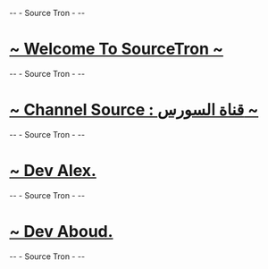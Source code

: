 --                - Source Tron -                 --
# [ ~ Welcome To SourceTron ~ ](https://t.me/JJJJJJTJ)
--                - Source Tron -                 --
# [~ Channel Source : قناة السورس ~](https://t.me/JJJJJJTJ)
--                - Source Tron -                 --
# [ ~ Dev Alex. ](https://t.me/xDevAlex)
--                - Source Tron -                 --
# [ ~ Dev Aboud. ](https://t.me/iDAbdullah)
--                - Source Tron -                 --

